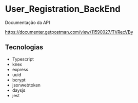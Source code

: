 # User_Registration_BackEnd

Documentação da API

  https://documenter.getpostman.com/view/11590027/TVRecVBy

## Tecnologias
 - Typescript
 - knex
 - express
 - uuid
 - bcrypt
 - jsonwebtoken
 - daysjs
 - jest
